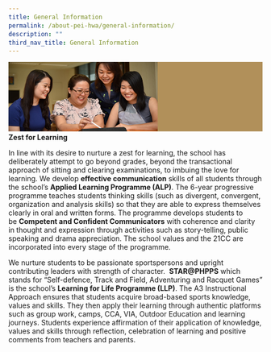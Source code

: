 ```yaml
---
title: General Information
permalink: /about-pei-hwa/general-information/
description: ""
third_nav_title: General Information
---
```

![](/images/Website%20Banners%20Subpage/948x260%20masterhead%20-%20About%20Pei%20Hwa4.jpg)
**Zest for Learning**

In line with its desire to nurture a zest for learning, the school has deliberately attempt to go beyond grades, beyond the transactional approach of sitting and clearing examinations, to imbuing the love for learning. We develop **effective communication** skills of all students through the school’s **Applied Learning Programme (ALP)**. The 6-year progressive programme teaches students thinking skills (such as divergent, convergent, organization and analysis skills) so that they are able to express themselves clearly in oral and written forms. The programme develops students to be **Competent and Confident Communicators** with coherence and clarity in thought and expression through activities such as story-telling, public speaking and drama appreciation. The school values and the 21CC are incorporated into every stage of the programme.

We nurture students to be passionate sportspersons and upright contributing leaders with strength of character.  **STAR@PHPPS** which stands for “Self-defence, Track and Field, Adventuring and Racquet Games” is the school’s **Learning for Life Programme (LLP)**. The A3 Instructional Approach ensures that students acquire broad-based sports knowledge, values and skills. They then apply their learning through authentic platforms such as group work, camps, CCA, VIA, Outdoor Education and learning journeys. Students experience affirmation of their application of knowledge, values and skills through reflection, celebration of learning and positive comments from teachers and parents.